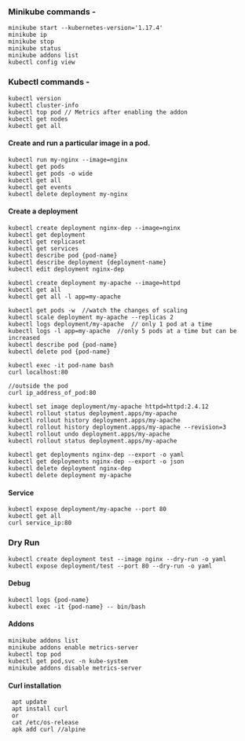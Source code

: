 ### Minikube commands -

    minikube start --kubernetes-version='1.17.4'  
    minikube ip  
    minikube stop  
    minikube status  
    minikube addons list   
    kubectl config view  

### Kubectl commands -

    kubectl version  
    kubectl cluster-info  
    kubectl top pod // Metrics after enabling the addon
    kubectl get nodes   
    kubectl get all  

#### Create and run a particular image in a pod.  

    kubectl run my-nginx --image=nginx  
    kubectl get pods  
    kubectl get pods -o wide  
    kubectl get all  
    kubectl get events      
    kubectl delete deployment my-nginx
       
#### Create a deployment   
    kubectl create deployment nginx-dep --image=nginx   
    kubectl get deployment   
    kubectl get replicaset   
    kubectl get services
    kubectl describe pod {pod-name}
    kubectl describe deployment {deployment-name}
    kubectl edit deployment nginx-dep   
    
    kubectl create deployment my-apache --image=httpd
    kubectl get all
    kubectl get all -l app=my-apache
    
    kubectl get pods -w  //watch the changes of scaling
    kubectl scale deployment my-apache --replicas 2
    kubectl logs deployment/my-apache  // only 1 pod at a time
    kubectl logs -l app=my-apache  //only 5 pods at a time but can be increased
    kubectl describe pod {pod-name}
    kubectl delete pod {pod-name}
    
    kubectl exec -it pod-name bash  
    curl localhost:80
    
    //outside the pod
    curl ip_address_of_pod:80
    
    kubectl set image deployment/my-apache httpd=httpd:2.4.12  
    kubectl rollout status deployment.apps/my-apache  
    kubectl rollout history deployment.apps/my-apache  
    kubectl rollout history deployment.apps/my-apache --revision=3
    kubectl rollout undo deployment.apps/my-apache
    kubectl rollout status deployment.apps/my-apache  
    
    kubectl get deployments nginx-dep --export -o yaml
    kubectl get deployments nginx-dep --export -o json
    kubectl delete deployment nginx-dep
    kubectl delete deployment my-apache
    
#### Service
    kubectl expose deployment/my-apache --port 80
    kubectl get all
    curl service_ip:80
    
### Dry Run
    kubectl create deployment test --image nginx --dry-run -o yaml
    kubectl expose deployment/test --port 80 --dry-run -o yaml
    
#### Debug
    kubectl logs {pod-name}   
    kubectl exec -it {pod-name} -- bin/bash   

#### Addons   
    minikube addons list   
    minikube addons enable metrics-server   
    kubectl top pod  
    kubectl get pod,svc -n kube-system   
    minikube addons disable metrics-server  
    
#### Curl installation

     apt update  
     apt install curl  
     or  
     cat /etc/os-release
     apk add curl //alpine
    

